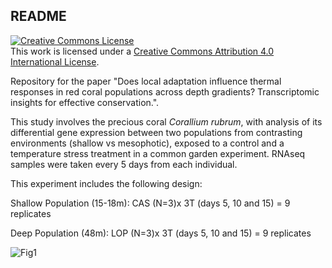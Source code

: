 ## README

<a rel="license" href="http://creativecommons.org/licenses/by/4.0/"><img alt="Creative Commons License" style="border-width:0" src="https://i.creativecommons.org/l/by/4.0/88x31.png" /></a><br />This work is licensed under a <a rel="license" href="http://creativecommons.org/licenses/by/4.0/">Creative Commons Attribution 4.0 International License</a>.

Repository for the paper "Does local adaptation influence thermal responses in red coral populations across depth gradients? Transcriptomic insights for effective conservation.". 

This study involves the precious coral _Corallium rubrum_, with analysis of its differential gene expression between two populations from contrasting environments (shallow vs mesophotic), exposed to a control and a temperature stress treatment in a common garden experiment. RNAseq samples were taken every 5 days from each individual.

This experiment includes the following design:

Shallow Population (15-18m): CAS (N=3)x 3T (days 5, 10 and 15) = 9 replicates

Deep Population (48m): LOP (N=3)x 3T (days 5, 10 and 15) = 9 replicates

![Fig1](https://github.com/user-attachments/assets/5b619340-48c5-4506-afa0-9373e500f79c)
